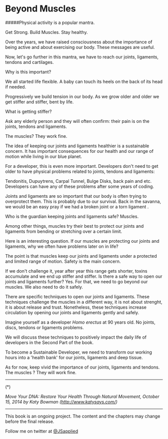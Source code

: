 # Beyond Muscles

#####Physical activity is a popular mantra. 

Get Strong. Build Muscles. Stay healthy. 

Over the years, we have raised consciousness about the  importance of being active and about exercising our body. These messages are useful. 

Now, let's go further in this mantra, we have to reach our joints, ligaments, tendons and cartilages. 

Why is this important?  

We all started life flexible. A baby can touch its heels on the back of its head if needed.  

Progressively we build tension in our body. As we grow older and older we get stiffer and stiffer, bent by life. 

What is getting stiffer? 

Ask any elderly person and they will often confirm: their pain is on the joints, tendons and ligaments. 

The muscles? They work fine.

The idea of keeping our joints and ligaments healthier is a sustainable concern. It has important consequences for our health and our range of motion while living in our blue planet. 

For a developer, this is even more important. Developers don't need to get older to have physical problems related to joints, tendons and ligaments: 

Tendonitis, Dupuytrens, Carpal Tunnel, Bulge Disks, back pain and etc.  Developers can have any of these problems after some years of coding.  

Joints and ligaments are so important that our body is often trying to overprotect them. This is probably due to our survival. Back in the savanna, we would be an easy pray if we had a broken joint or a torn ligament . 

Who is the guardian keeping joints and ligaments safe? Muscles.

Among other things, muscles try their best to protect our joints and ligaments from bending or stretching over a certain limit. 

Here is an interesting question. If our muscles are protecting our joints and ligaments, why we often have problems later on in life? 

The point is that muscles keep our joints and ligaments under a protected and limited range of motion. Safety is the main concern. 

If we don't challenge it, year after year this range gets shorter, toxins accumulate and we end up stiffer and stiffer. 
Is there a safe way to open our joints and ligaments further? 
Yes. For that, we need to go beyond our muscles. We also need to do it safely.  

There are specific techniques to open our joints and ligaments. These techniques challenge the muscles in a  different way, it is not about strenght, it is about release and trust. Nonetheless, these techniques increase circulation by opening our joints and ligaments gently and safely. 

Imagine yourself as a developer *Homo erectus* at 90 years old. No joints, discs, tendons or ligaments problems. 

We will discuss these techniques to positively impact the daily life of developers in the Second Part of the book. 

To become a Sustainable Developer,  we need to transform our working hours into a 'health bank' for our joints, ligaments and deep tissue. 

As for now, keep vivid the importance of our joints, ligaments and tendons. The muscles ? They will work fine. 



****
(*) 

*Move Your DNA: Restore Your Health Through Natural Movement,  October 15, 2014 by Katy Bowman (http://www.katysays.com/)*

***

This book is an ongoing project. The content and the chapters may change before the final release.

Follow me on twitter at [@JSapplied](https://twitter.com/JSapplied) 



